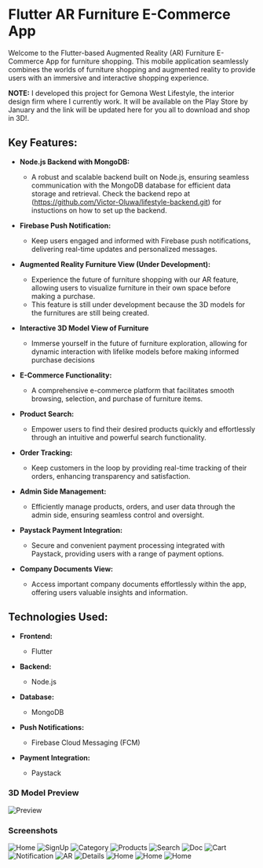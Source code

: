 # Flutter AR Furniture E-Commerce App

Welcome to the Flutter-based Augmented Reality (AR) Furniture E-Commerce App for furniture shopping. This mobile application seamlessly combines the worlds of furniture shopping and augmented reality to provide users with an immersive and interactive shopping experience.

**NOTE:** I developed this project for Gemona West Lifestyle, the interior design firm where I currently work. It will be available on the Play Store by January and the link will be updated here for you all to download and shop in 3D!.

## Key Features:

- **Node.js Backend with MongoDB:**
  - A robust and scalable backend built on Node.js, ensuring seamless communication with the MongoDB database for efficient data storage and retrieval. Check the backend repo at (https://github.com/Victor-Oluwa/lifestyle-backend.git) for instuctions on how to set up the backend.

- **Firebase Push Notification:**
  - Keep users engaged and informed with Firebase push notifications, delivering real-time updates and personalized messages.
    
- **Augmented Reality Furniture View (Under Development):**
  - Experience the future of furniture shopping with our AR feature, allowing users to visualize furniture in their own space before making a purchase.
  - This feature is still under development because the 3D models for the furnitures are still being created.

- **Interactive 3D Model View of Furniture** 
  - Immerse yourself in the future of furniture exploration, allowing for dynamic interaction with lifelike models before making informed purchase decisions

- **E-Commerce Functionality:**
  - A comprehensive e-commerce platform that facilitates smooth browsing, selection, and purchase of furniture items.

- **Product Search:**
  - Empower users to find their desired products quickly and effortlessly through an intuitive and powerful search functionality.

- **Order Tracking:**
  - Keep customers in the loop by providing real-time tracking of their orders, enhancing transparency and satisfaction.

- **Admin Side Management:**
  - Efficiently manage products, orders, and user data through the admin side, ensuring seamless control and oversight.

- **Paystack Payment Integration:**
  - Secure and convenient payment processing integrated with Paystack, providing users with a range of payment options.

- **Company Documents View:**
  - Access important company documents effortlessly within the app, offering users valuable insights and information.

## Technologies Used:

- **Frontend:**
  - Flutter

- **Backend:**
  - Node.js

- **Database:**
  - MongoDB

- **Push Notifications:**
  - Firebase Cloud Messaging (FCM)

- **Payment Integration:**
  - Paystack

### 3D Model Preview

![Preview](/3d_preview.gif)


### Screenshots

![Home](/Home.png)
![SignUp](/signUp.png)
![Category](/category.png)
![Products](/all_products.png)
![Search](/Search.png)
![Doc](/Doc.png)
![Cart](/Cart.png)
![Notification](/notification.png)
![AR](/AR.png)
![Details](/productDetails.png)
![Home](/add_product.png)
![Home](/edit_product.png)
![Home](/Tracking.png)
